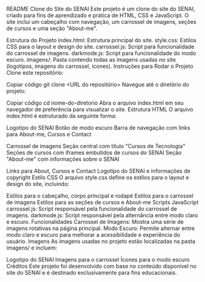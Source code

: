 
README
Clone do Site do SENAI
Este projeto é um clone do site do SENAI, criado para fins de aprendizado e prática de HTML, CSS e JavaScript. O site inclui um cabeçalho com navegação, um carrossel de imagens, seções de cursos e uma seção "About-me".

Estrutura do Projeto
index.html: Estrutura principal do site.
style.css: Estilos CSS para o layout e design do site.
carrossel.js: Script para funcionalidade do carrossel de imagens.
darkmode.js: Script para funcionalidade do modo escuro.
imagens/: Pasta contendo todas as imagens usadas no site (logotipos, imagens do carrossel, ícones).
Instruções para Rodar o Projeto
Clone este repositório:

Copiar código
git clone <URL do repositório>
Navegue até o diretório do projeto:

Copiar código
cd nome-do-diretorio
Abra o arquivo index.html em seu navegador de preferência para visualizar o site.
Estrutura HTML
O arquivo index.html é estruturado da seguinte forma:

Logotipo do SENAI
Botão de modo escuro
Barra de navegação com links para About-me, Cursos e Contact

Carrossel de imagens
Seção central com título "Cursos de Tecnologia"
Seções de cursos com iframes embutidos de cursos do SENAI
Seção "About-me" com informações sobre o SENAI

Links para About, Cursos e Contact
Logotipo do SENAI e informações de copyright
Estilo CSS
O arquivo style.css define os estilos para o layout e design do site, incluindo:

Estilos para o cabeçalho, corpo principal e rodapé
Estilos para o carrossel de imagens
Estilos para as seções de cursos e About-me
Scripts JavaScript
carrossel.js: Script responsável pela funcionalidade do carrossel de imagens.
darkmode.js: Script responsável pela alternância entre modo claro e escuro.
Funcionalidades
Carrossel de Imagens: Mostra uma série de imagens rotativas na página principal.
Modo Escuro: Permite alternar entre modo claro e escuro para melhorar a acessibilidade e experiência do usuário.
Imagens
As imagens usadas no projeto estão localizadas na pasta imagens/ e incluem:

Logotipo do SENAI
Imagens para o carrossel
Ícones para o modo escuro
Créditos
Este projeto foi desenvolvido com base no conteúdo disponível no site do SENAI e é destinado exclusivamente para fins educacionais.
